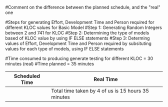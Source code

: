 #Comment on the difference between the planned schedule, and the "real" one

#Steps for generating Effort, Development Time and Person required for different KLOC values for Basic Model
#Step 1: Generating Random Integers between 2 and 741 for KLOC
#Step 2: Determining the type of models based of KLOC value by using IF ELSE statements
#Step 3: Determing values of Effort, Development Time and Person required by subsituting values for each type of models, using IF ELSE statements

#Time consumed to producing generate testing for different KLOC = 30 minutes (real)
#Time planned = 35 minutes


| Scheduled Time | Real Time | 
| --------------- | --------------- |
|  | Total time taken by 4 of us is 15 hours 35 minutes|

